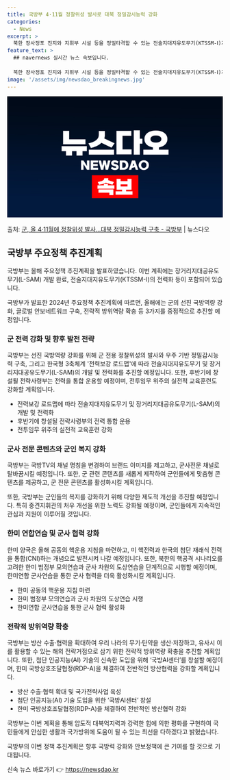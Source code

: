 ```yaml
---
title: 국방부 4·11월 정찰위성 발사로 대북 정밀감시능력 강화
categories:
  - News
excerpt: >
  북한 장사정포 진지와 지휘부 시설 등을 정밀타격할 수 있는 전술지대지유도무기(KTSSM-Ⅰ)가 올해 처음으로…
feature_text: >
  ## navernews 실시간 뉴스 속보입니다.

  북한 장사정포 진지와 지휘부 시설 등을 정밀타격할 수 있는 전술지대지유도무기(KTSSM-Ⅰ)가 올해 처음으로…
image: '/assets/img/newsdao_breakingnews.jpg'
---
```


![뉴스다오 속보](/assets/img/newsdao_breakingnews.jpg)

<p>출처: <a href="https://newsdao.kr/3380" rel="dofollow">군, 올 4·11월에 정찰위성 발사…대북 정밀감시능력 구축 - 국방부</a> | 뉴스다오</p>

<h2 data-ke-size="size26">국방부 주요정책 추진계획</h2>
국방부는 올해 주요정책 추진계획을 발표하였습니다. 이번 계획에는 장거리지대공유도무기(L-SAM) 개발 완료, 전술지대지유도무기(KTSSM-Ⅰ)의 전력화 등이 포함되어 있습니다.

<p data-ke-size="size16">국방부가 발표한 2024년 주요정책 추진계획에 따르면, 올해에는 군의 선진 국방역량 강화, 글로벌 안보네트워크 구축, 전략적 방위역량 확충 등 3가지를 중점적으로 추진할 예정입니다.</p>

<h3 data-ke-size="size24">군 전력 강화 및 향후 발전 전략</h3>
국방부는 선진 국방역량 강화를 위해 군 전용 정찰위성의 발사와 우주 기반 정밀감시능력 구축, 그리고 한국형 3축체계 '전력보강 로드맵'에 따라 전술지대지유도무기 및 장거리지대공유도무기(L-SAM)의 개발 및 전력화를 추진할 예정입니다. 또한, 후반기에 창설될 전략사령부는 전력을 통합 운용할 예정이며, 전투임무 위주의 실전적 교육훈련도 강화할 계획입니다.

<ul>
  <li>전력보강 로드맵에 따라 전술지대지유도무기 및 장거리지대공유도무기(L-SAM)의 개발 및 전력화</li>
  <li>후반기에 창설될 전략사령부의 전력 통합 운용</li>
  <li>전투임무 위주의 실전적 교육훈련 강화</li>
</ul>

<h3 data-ke-size="size24">군사 전문 콘텐츠와 군인 복지 강화</h3>
국방부는 국방TV의 채널 명칭을 변경하여 브랜드 이미지를 제고하고, 군사전문 채널로 탈바꿈시킬 예정입니다. 또한, 군 관련 콘텐츠를 새롭게 제작하여 군인들에게 맞춤형 콘텐츠를 제공하고, 군 전문 콘텐츠를 활성화시킬 계획입니다.

<p data-ke-size="size16">또한, 국방부는 군인들의 복지를 강화하기 위해 다양한 제도적 개선을 추진할 예정입니다. 특히 중견지휘관의 처우 개선을 위한 노력도 강화될 예정이며, 군인들에게 지속적인 관심과 지원이 이루어질 것입니다.</p>

<h3 data-ke-size="size24">한미 연합연습 및 군사 협력 강화</h3>
한미 양국은 올해 공동의 핵운용 지침을 마련하고, 미 핵전력과 한국의 첨단 재래식 전력을 통합(CNI)하는 개념으로 발전시켜 나갈 예정입니다. 또한, 북한의 핵공격 시나리오를 고려한 한미 범정부 모의연습과 군사 차원의 도상연습을 단계적으로 시행할 예정이며, 한미연합 군사연습을 통한 군사 협력을 더욱 활성화시킬 계획입니다.

<ul>
  <li>한미 공동의 핵운용 지침 마련</li>
  <li>한미 범정부 모의연습과 군사 차원의 도상연습 시행</li>
  <li>한미연합 군사연습을 통한 군사 협력 활성화</li>
</ul>

<h3 data-ke-size="size24">전략적 방위역량 확충</h3>
국방부는 방산 수출·협력을 확대하여 우리 나라의 무기·탄약을 생산·저장하고, 유사시 이를 활용할 수 있는 해외 전략거점으로 삼기 위한 전략적 방위역량 확충을 추진할 계획입니다. 또한, 첨단 인공지능(AI) 기술의 신속한 도입을 위해 ‘국방AI센터’를 창설할 예정이며, 한미 국방상호조달협정(RDP-A)을 체결하여 전반적인 방산협력을 강화할 계획입니다.

<ul>
  <li>방산 수출·협력 확대 및 국가전략사업 육성</li>
  <li>첨단 인공지능(AI) 기술 도입을 위한 ‘국방AI센터’ 창설</li>
  <li>한미 국방상호조달협정(RDP-A)을 체결하여 전반적인 방산협력 강화</li>
</ul>

<p data-ke-size="size16">국방부는 이번 계획을 통해 압도적 대북억지력과 강력한 힘에 의한 평화를 구현하여 국민들에게 안심한 생활과 국가방위에 도움이 될 수 있는 최선을 다하겠다고 밝혔습니다.</p>

국방부의 이번 정책 추진계획은 향후 국방력 강화와 안보정책에 큰 기여를 할 것으로 기대됩니다. 

신속 뉴스 바로가기 👉 <a href="https://newsdao.kr" rel="dofollow">https://newsdao.kr</a>


